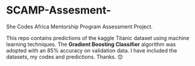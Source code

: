 # SCAMP-Assesment-
She Codes Africa Mentorship Program Assessment Project.
 
This repo contains predictions of the kaggle Titanic dataset
using machine learning techniques. 
The **Gradient Boosting Classifier** algorithm was adopted with an
85% accuracy on validation data. 
I have included the datasets, my codes and predictions. 
Thanks. 😊
